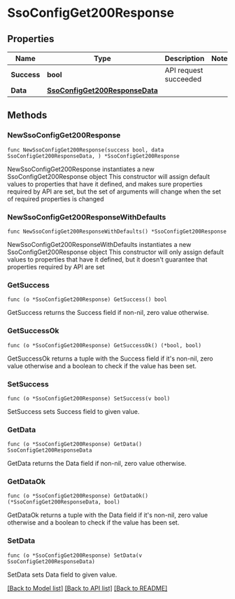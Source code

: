 # SsoConfigGet200Response

## Properties

Name | Type | Description | Notes
------------ | ------------- | ------------- | -------------
**Success** | **bool** | API request succeeded | 
**Data** | [**SsoConfigGet200ResponseData**](SsoConfigGet200ResponseData.md) |  | 

## Methods

### NewSsoConfigGet200Response

`func NewSsoConfigGet200Response(success bool, data SsoConfigGet200ResponseData, ) *SsoConfigGet200Response`

NewSsoConfigGet200Response instantiates a new SsoConfigGet200Response object
This constructor will assign default values to properties that have it defined,
and makes sure properties required by API are set, but the set of arguments
will change when the set of required properties is changed

### NewSsoConfigGet200ResponseWithDefaults

`func NewSsoConfigGet200ResponseWithDefaults() *SsoConfigGet200Response`

NewSsoConfigGet200ResponseWithDefaults instantiates a new SsoConfigGet200Response object
This constructor will only assign default values to properties that have it defined,
but it doesn't guarantee that properties required by API are set

### GetSuccess

`func (o *SsoConfigGet200Response) GetSuccess() bool`

GetSuccess returns the Success field if non-nil, zero value otherwise.

### GetSuccessOk

`func (o *SsoConfigGet200Response) GetSuccessOk() (*bool, bool)`

GetSuccessOk returns a tuple with the Success field if it's non-nil, zero value otherwise
and a boolean to check if the value has been set.

### SetSuccess

`func (o *SsoConfigGet200Response) SetSuccess(v bool)`

SetSuccess sets Success field to given value.


### GetData

`func (o *SsoConfigGet200Response) GetData() SsoConfigGet200ResponseData`

GetData returns the Data field if non-nil, zero value otherwise.

### GetDataOk

`func (o *SsoConfigGet200Response) GetDataOk() (*SsoConfigGet200ResponseData, bool)`

GetDataOk returns a tuple with the Data field if it's non-nil, zero value otherwise
and a boolean to check if the value has been set.

### SetData

`func (o *SsoConfigGet200Response) SetData(v SsoConfigGet200ResponseData)`

SetData sets Data field to given value.



[[Back to Model list]](../README.md#documentation-for-models) [[Back to API list]](../README.md#documentation-for-api-endpoints) [[Back to README]](../README.md)


